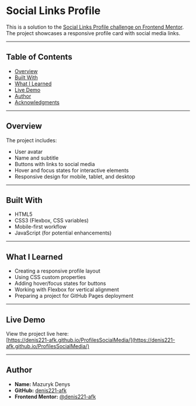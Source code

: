 # Social Links Profile

This is a solution to the [Social Links Profile challenge on Frontend Mentor](https://www.frontendmentor.io/challenges/social-links-profile-UG32l9m6dQ).  
The project showcases a responsive profile card with social media links.

---

## Table of Contents

- [Overview](#overview)
- [Built With](#built-with)
- [What I Learned](#what-i-learned)
- [Live Demo](#live-demo)
- [Author](#author)
- [Acknowledgments](#acknowledgments)

---

## Overview

The project includes:
- User avatar  
- Name and subtitle  
- Buttons with links to social media  
- Hover and focus states for interactive elements  
- Responsive design for mobile, tablet, and desktop  

---

## Built With

- HTML5  
- CSS3 (Flexbox, CSS variables)  
- Mobile-first workflow  
- JavaScript (for potential enhancements)  

---

## What I Learned

- Creating a responsive profile layout  
- Using CSS custom properties  
- Adding hover/focus states for buttons  
- Working with Flexbox for vertical alignment  
- Preparing a project for GitHub Pages deployment  

---

## Live Demo

View the project live here:  
[https://denis221-afk.github.io/ProfilesSocialMedia/](https://denis221-afk.github.io/ProfilesSocialMedia/)

---

## Author

- **Name:** Mazuryk Denys  
- **GitHub:** [denis221-afk](https://github.com/denis221-afk)  
- **Frontend Mentor:** [@denis221-afk](https://www.frontendmentor.io/profile/denis221-afk)
